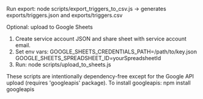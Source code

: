 Run export:
  node scripts/export_triggers_to_csv.js
  -> generates exports/triggers.json and exports/triggers.csv

Optional: upload to Google Sheets
  1. Create service account JSON and share sheet with service account email.
  2. Set env vars:
     GOOGLE_SHEETS_CREDENTIALS_PATH=/path/to/key.json
     GOOGLE_SHEETS_SPREADSHEET_ID=yourSpreadsheetId
  3. Run:
     node scripts/upload_to_sheets.js

These scripts are intentionally dependency-free except for the Google API upload (requires 'googleapis' package).
To install googleapis:
  npm install googleapis
